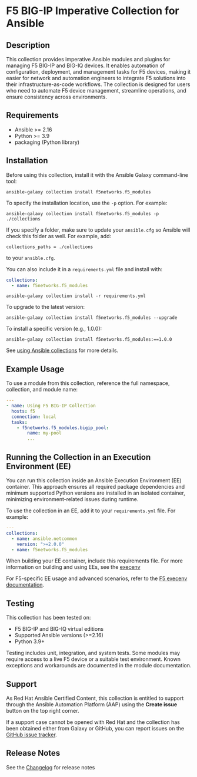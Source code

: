 # F5 BIG-IP Imperative Collection for Ansible

## Description

This collection provides imperative Ansible modules and plugins for managing F5 BIG-IP and BIG-IQ devices. It enables automation of configuration, deployment, and management tasks for F5 devices, making it easier for network and automation engineers to integrate F5 solutions into their infrastructure-as-code workflows. The collection is designed for users who need to automate F5 device management, streamline operations, and ensure consistency across environments.

## Requirements

- Ansible >= 2.16
- Python >= 3.9
- packaging (Python library)


## Installation

Before using this collection, install it with the Ansible Galaxy command-line tool:

```
ansible-galaxy collection install f5networks.f5_modules
```

To specify the installation location, use the `-p` option. For example:

```
ansible-galaxy collection install f5networks.f5_modules -p ./collections
```

If you specify a folder, make sure to update your `ansible.cfg` so Ansible will check this folder as well. For example, add:

```
collections_paths = ./collections
```
to your `ansible.cfg`.

You can also include it in a `requirements.yml` file and install with:

```yaml
collections:
  - name: f5networks.f5_modules
```

```
ansible-galaxy collection install -r requirements.yml
```

To upgrade to the latest version:

```
ansible-galaxy collection install f5networks.f5_modules --upgrade
```

To install a specific version (e.g., 1.0.0):

```
ansible-galaxy collection install f5networks.f5_modules:==1.0.0
```

See [using Ansible collections](https://docs.ansible.com/ansible/devel/user_guide/collections_using.html) for more details.

## Example Usage

To use a module from this collection, reference the full namespace, collection, and module name:

```yaml
---
- name: Using F5 BIG-IP Collection
  hosts: f5
  connection: local
  tasks:
    - f5networks.f5_modules.bigip_pool:
        name: my-pool
        ...
```

## Running the Collection in an Execution Environment (EE)

You can run this collection inside an Ansible Execution Environment (EE) container. This approach ensures all required package dependencies and minimum supported Python versions are installed in an isolated container, minimizing environment-related issues during runtime.

To use the collection in an EE, add it to your `requirements.yml` file. For example:

```yaml
---
collections:
  - name: ansible.netcommon
    version: ">=2.0.0"
  - name: f5networks.f5_modules
```

When building your EE container, include this requirements file. For more information on building and using EEs, see the [execenv]

<!-- Ansible Execution Environments documentation](https://docs.ansible.com/automation-controller/latest/html/userguide/execution_environments.html).

> **Tip:** If you use a custom collection path (with `-p`), ensure your EE definition includes the correct path in the `ANSIBLE_COLLECTIONS_PATHS` environment variable or in your `ansible.cfg`. -->

For F5-specific EE usage and advanced scenarios, refer to the [F5 execenv documentation](https://clouddocs.f5.com/products/orchestration/ansible/devel/usage/exec-env.html).

## Testing

This collection has been tested on:
- F5 BIG-IP and BIG-IQ virtual editions
- Supported Ansible versions (>=2.16)
- Python 3.9+

Testing includes unit, integration, and system tests. Some modules may require access to a live F5 device or a suitable test environment. Known exceptions and workarounds are documented in the module documentation.

## Support

As Red Hat Ansible Certified Content, this collection is entitled to support through the Ansible Automation Platform (AAP) using the **Create issue** button on the top right corner.

If a support case cannot be opened with Red Hat and the collection has been obtained either from Galaxy or GitHub, you can report issues on the [GitHub issue tracker](https://github.com/F5Networks/f5-ansible/issues).

## Release Notes

See the [Changelog](https://clouddocs.f5.com/products/orchestration/ansible/devel/f5_modules/CHANGELOG.html) for release notes

[F5 Ansible Solutions]: https://clouddocs.f5.com/products/orchestration/ansible/devel/
[execenv]: https://docs.redhat.com/en/documentation/red_hat_ansible_automation_platform/2.5/html/creating_and_using_execution_environments/index
[f5execenv]: https://clouddocs.f5.com/products/orchestration/ansible/devel/usage/exec-env.html
[F5 Networks]: http://www.f5.com
